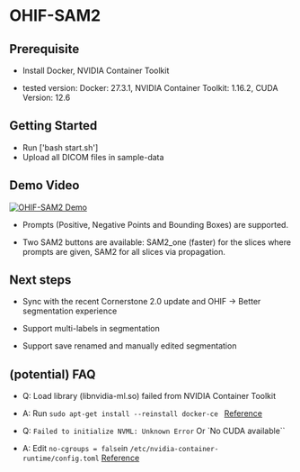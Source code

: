 # OHIF-SAM2

## Prerequisite

- Install Docker, NVIDIA Container Toolkit

- tested version: Docker: 27.3.1, NVIDIA Container Toolkit: 1.16.2, CUDA Version: 12.6

## Getting Started

- Run ['bash start.sh']
- Upload all DICOM files in sample-data

## Demo Video

[![OHIF-SAM2 Demo](https://img.youtube.com/vi/BS2wCKYh_pk/0.jpg)](https://www.youtube.com/watch?v=BS2wCKYh_pk)

- Prompts (Positive, Negative Points and Bounding Boxes) are supported.

- Two SAM2 buttons are available: SAM2_one (faster) for the slices where prompts are given, SAM2 for all slices via propagation.

## Next steps

- Sync with the recent Cornerstone 2.0 update and OHIF -> Better segmentation experience

- Support multi-labels in segmentation

- Support save renamed and manually edited segmentation

## (potential) FAQ

- Q: Load library (libnvidia-ml.so) failed from NVIDIA Container Toolkit
- A: Run `sudo apt-get install --reinstall docker-ce ` [Reference](https://github.com/NVIDIA/nvidia-container-toolkit/issues/305)

- Q: `Failed to initialize NVML: Unknown Error` Or `No CUDA available``
- A: Edit `no-cgroups = false`in `/etc/nvidia-container-runtime/config.toml` [Reference](https://forums.developer.nvidia.com/t/nvida-container-toolkit-failed-to-initialize-nvml-unknown-error/286219/2)
